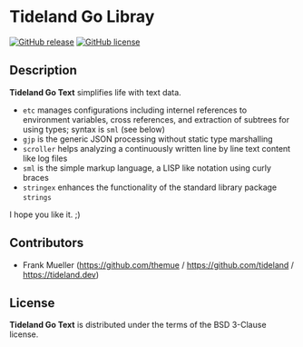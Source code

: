 # Tideland Go Libray

[![GitHub release](https://img.shields.io/github/release/tideland/go-text.svg)](https://github.com/tideland/go-text)
[![GitHub license](https://img.shields.io/badge/license-New%20BSD-blue.svg)](https://raw.githubusercontent.com/tideland/go-text/master/LICENSE)

## Description

**Tideland Go Text** simplifies life with text data.

* `etc` manages configurations including internel references to environment variables, cross references, and extraction of subtrees for using types; syntax is `sml` (see below)
* `gjp` is the generic JSON processing without static type marshalling
* `scroller` helps analyzing a continuously written line by line text content like log files
* `sml` is the simple markup language, a LISP like notation using curly braces
* `stringex` enhances the functionality of the standard library package `strings`

I hope you like it. ;)

## Contributors

- Frank Mueller (https://github.com/themue / https://github.com/tideland / https://tideland.dev)

## License

**Tideland Go Text** is distributed under the terms of the BSD 3-Clause license.
